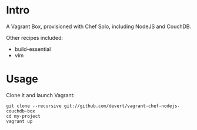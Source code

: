 Intro
======

A Vagrant Box, provisioned with Chef Solo, including NodeJS and CouchDB.

Other recipes included:

* build-essential
* vim

Usage
======

Clone it and launch Vagrant:

    git clone --recursive git://github.com/devert/vagrant-chef-nodejs-couchdb-box
    cd my-project
    vagrant up